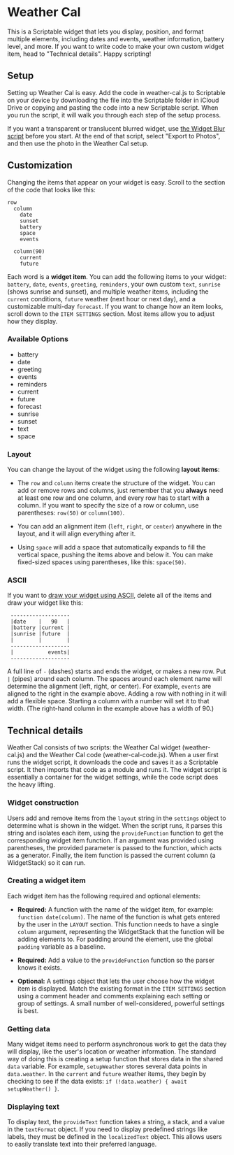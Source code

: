# Weather Cal
This is a Scriptable widget that lets you display, position, and format multiple elements, including dates and events, weather information, battery level, and more. If you want to write code to make your own custom widget item, head to "Technical details". Happy scripting! 

## Setup
Setting up Weather Cal is easy. Add the code in weather-cal.js to Scriptable on your device by downloading the file into the Scriptable folder in iCloud Drive or copying and pasting the code into a new Scriptable script. When you run the script, it will walk you through each step of the setup process.

If you want a transparent or translucent blurred widget, use [the Widget Blur script](https://github.com/mzeryck/Widget-Blur/blob/main/widget-blur.js) before you start. At the end of that script, select "Export to Photos", and then use the photo in the Weather Cal setup.

## Customization
Changing the items that appear on your widget is easy. Scroll to the section of the code that looks like this:

```
row 
  column
    date
    sunset
    battery 
    space
    events
    
  column(90)
    current
    future
```

Each word is a __widget item__. You can add the following items to your widget: `battery`, `date`, `events`, `greeting`, `reminders`, your own custom `text`, `sunrise` (shows sunrise and sunset), and multiple weather items, including the `current` conditions, `future` weather (next hour or next day), and a customizable multi-day `forecast`. If you want to change how an item looks, scroll down to the `ITEM SETTINGS` section. Most items allow you to adjust how they display.

### Available Options
- battery
- date
- greeting
- events
- reminders
- current
- future
- forecast
- sunrise
- sunset
- text
- space

### Layout
You can change the layout of the widget using the following __layout items__: 

* The `row` and `column` items create the structure of the widget. You can add or remove rows and columns, just remember that you __always__ need at least one row and one column, and every row has to start with a column. If you want to specify the size of a row or column, use parentheses: `row(50)` or `column(100)`.

* You can add an alignment item (`left`, `right`, or `center`) anywhere in the layout, and it will align everything after it. 

* Using `space` will add a space that automatically expands to fill the vertical space, pushing the items above and below it. You can make fixed-sized spaces using parentheses, like this: `space(50)`.

### ASCII
If you want to [draw your widget using ASCII](https://twitter.com/mzeryck/status/1316614631868166144), delete all of the items and draw your widget like this:
```
 -------------------
 |date    |   90   |
 |battery |current |
 |sunrise |future  |
 |        |        |
 -------------------
 |           events|
 -------------------
 ```
A full line of `-` (dashes) starts and ends the widget, or makes a new row. Put `|` (pipes) around each column. The spaces around each element name will determine the alignment (left, right, or center). For example, `events` are aligned to the right in the example above. Adding a row with nothing in it will add a flexible space. Starting a column with a number will set it to that width. (The right-hand column in the example above has a width of 90.)

## Technical details
Weather Cal consists of two scripts: the Weather Cal widget (weather-cal.js) and the Weather Cal code (weather-cal-code.js). When a user first runs the widget script, it downloads the code and saves it as a Scriptable script. It then imports that code as a module and runs it. The widget script is essentially a container for the widget settings, while the code script does the heavy lifting.

### Widget construction
Users add and remove items from the `layout` string in the `settings` object to determine what is shown in the widget. When the script runs, it parses this string and isolates each item, using the `provideFunction` function to get the corresponding widget item function. If an argument was provided using parentheses, the provided parameter is passed to the function, which acts as a generator. Finally, the item function is passed the current column (a WidgetStack) so it can run.

### Creating a widget item
Each widget item has the following required and optional elements:

* __Required:__ A function with the name of the widget item, for example: `function date(column)`. The name of the function is what gets entered by the user in the `LAYOUT` section. This function needs to have a single `column` argument, representing the WidgetStack that the function will be adding elements to. For padding around the element, use the global `padding` variable as a baseline.

* __Required:__ Add a value to the `provideFunction` function so the parser knows it exists.

* __Optional:__ A settings object that lets the user choose how the widget item is displayed. Match the existing format in the `ITEM SETTINGS` section using a comment header and comments explaining each setting or group of settings. A small number of well-considered, powerful settings is best.

### Getting data
Many widget items need to perform asynchronous work to get the data they will display, like the user's location or weather information. The standard way of doing this is creating a setup function that stores data in the shared `data` variable. For example, `setupWeather` stores several data points in `data.weather`. In the `current` and `future` weather items, they begin by checking to see if the data exists: `if (!data.weather) { await setupWeather() }`. 

### Displaying text
To display text, the `provideText` function takes a string, a stack, and a value in the `textFormat` object. If you need to display predefined strings like labels, they must be defined in the `localizedText` object. This allows users to easily translate text into their preferred language. 
